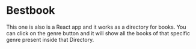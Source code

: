 # Bestbook
This one is also is a React app and it works as a directory for books. You can click on the genre button and it will show all the books of that specific genre present inside that Directory.
